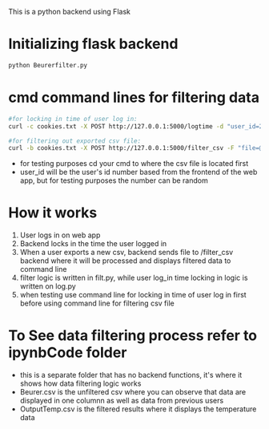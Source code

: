 This is a python backend using Flask 
# Initializing flask backend
```bash
python Beurerfilter.py
``` 
# cmd command lines for filtering data
```bash
#for locking in time of user log in:
curl -c cookies.txt -X POST http://127.0.0.1:5000/logtime -d "user_id=234"

#for filtering out exported csv file:
curl -b cookies.txt -X POST http://127.0.0.1:5000/filter_csv -F "file=@Beurer.csv"
```
- for testing purposes cd your cmd to where the csv file is located first
- user_id will be the user's id number based from the frontend of the web app, but for testing purposes the number can be random

# How it works
1. User logs in on web app
2. Backend locks in the time the user logged in
3. When a user exports a new csv, backend sends file to /filter_csv backend where it will be processed and displays filtered data to command line
4. filter logic is written in filt.py, while user log_in time locking in logic is written on log.py
5. when testing use command line for locking in time of user log in first before using command line for filtering csv file

# To See data filtering process refer to ipynbCode folder
- this is a separate folder that has no backend functions, it's where it shows how data filtering logic works
- Beurer.csv is the unfiltered csv where you can observe that data are displayed in one columnn as well as data from previous users
- OutputTemp.csv is the filtered results where it displays the temperature data 
